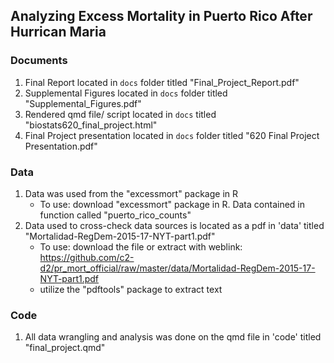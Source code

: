 ## Analyzing Excess Mortality in Puerto Rico After Hurrican Maria

### Documents
1. Final Report located in `docs` folder titled "Final_Project_Report.pdf"
2. Supplemental Figures located in `docs` folder titled "Supplemental_Figures.pdf"
3. Rendered qmd file/ script located in `docs` titled "biostats620_final_project.html"
4. Final Project presentation located in `docs` folder titled "620 Final Project Presentation.pdf"

### Data 
1. Data was used from the "excessmort" package in R
   - To use: download "excessmort" package in R. Data contained in function called "puerto_rico_counts"
2. Data used to cross-check data sources is located as a pdf in 'data' titled "Mortalidad-RegDem-2015-17-NYT-part1.pdf"
   - To use: download the file or extract with weblink: https://github.com/c2-d2/pr_mort_official/raw/master/data/Mortalidad-RegDem-2015-17-NYT-part1.pdf
   - utilize the "pdftools" package to extract text

### Code
1. All data wrangling and analysis was done on the qmd file in 'code' titled "final_project.qmd"
